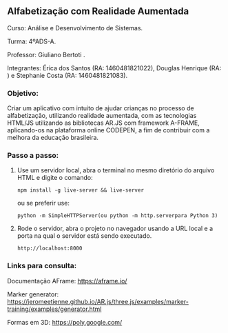 
## Alfabetização com Realidade Aumentada

Curso: Análise e Desenvolvimento de Sistemas.

Turma: 4ºADS-A.

Professor: Giuliano Bertoti .

Integrantes: Érica dos Santos (RA: 1460481821022), Douglas Henrique (RA: ) e Stephanie Costa (RA: 1460481821083).

### Objetivo:
Criar um aplicativo com intuito de ajudar crianças no processo de alfabetização, utilizando realidade aumentada, com as tecnologias HTML/JS utilizando as bibliotecas AR.JS com framework A-FRAME, aplicando-os na plataforma online CODEPEN, a fim de contribuir com a melhora da educação brasileira.

### Passo a passo:
1. Use um servidor local, abra o terminal no mesmo diretório do arquivo HTML e digite o comando:

    `npm install -g live-server && live-server`
    
    ou se preferir use:
    
    `python -m SimpleHTTPServer(ou python -m http.serverpara Python 3)`

2. Rode o servidor, abra o projeto no navegador usando a URL local e a porta na qual o servidor está sendo executado.

    `http://localhost:8000`

### Links para consulta:
Documentação AFrame: https://aframe.io/ 

Marker generator: https://jeromeetienne.github.io/AR.js/three.js/examples/marker-training/examples/generator.html

Formas em 3D: https://poly.google.com/

